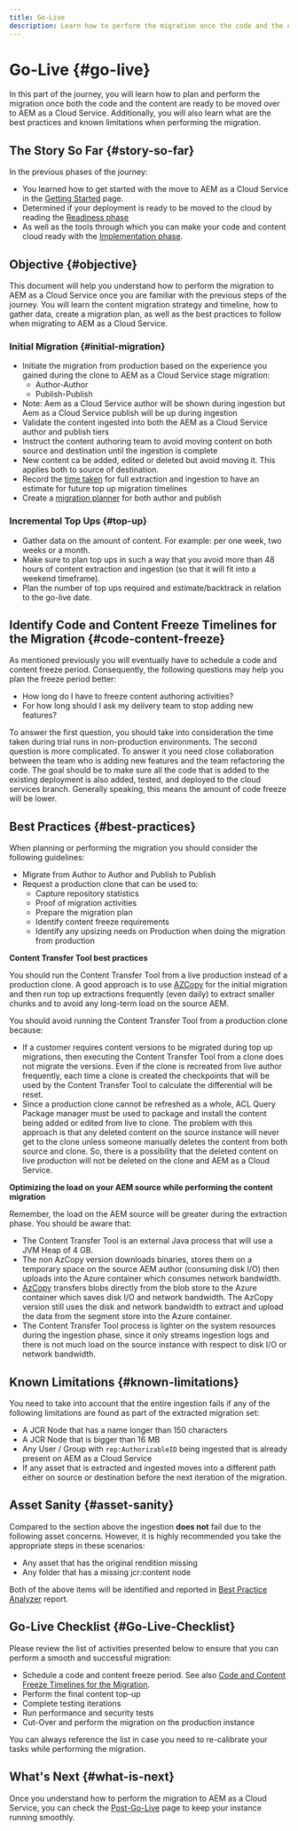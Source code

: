 ```yaml
---
title: Go-Live
description: Learn how to perform the migration once the code and the content are cloud ready
---
```


# Go-Live {#go-live}

In this part of the journey, you will learn how to plan and perform the migration once both the code and the content are ready to be moved over to AEM as a Cloud Service. Additionally, you will also learn what are the best practices and known limitations when performing the migration.

## The Story So Far {#story-so-far}

In the previous phases of the journey:

* You learned how to get started with the move to AEM as a Cloud Service in the [Getting Started](/help/journey-migration/getting-started.md) page.
* Determined if your deployment is ready to be moved to the cloud by reading the [Readiness phase](/help/journey-migration/readiness.md)
* As well as the tools through which you can make your code and content cloud ready with the [Implementation phase](/help/journey-migration/implementation.md).

## Objective {#objective}

This document will help you understand how to perform the migration to AEM as a Cloud Service once you are familiar with the previous steps of the journey. You will learn the content migration strategy and timeline, how to gather data, create a migration plan, as well as the best practices to follow when migrating to AEM as a Cloud Service.

### Initial Migration {#initial-migration}

* Initiate the migration from production based on the experience you gained during the clone to AEM as a Cloud Service stage migration:
  * Author-Author
  * Publish-Publish
* Note: Aem as a Cloud Service author will be shown during ingestion but Aem as a Cloud Service publish will be up during ingestion
* Validate the content ingested into both the AEM as a Cloud Service author and publish tiers
* Instruct the content authoring team to avoid moving content on both source and destination until the ingestion is complete
* New content ca be added, edited or deleted but avoid moving it. This applies both to source of destination.
* Record the [time taken](#gathering-data) for full extraction and ingestion to have an estimate for future top up migration timelines
* Create a [migration planner](#migration-plan) for both author and publish

### Incremental Top Ups {#top-up}

* Gather data on the amount of content. For example: per one week, two weeks or a month.
* Make sure to plan top ups in such a way that you avoid more than 48 hours of content extraction and ingestion (so that it will fit into a weekend timeframe).
* Plan the number of top ups required and estimate/backtrack in relation to the go-live date.

## Identify Code and Content Freeze Timelines for the Migration {#code-content-freeze}

As mentioned previously you will eventually have to schedule a code and content freeze period. Consequently, the following questions may help you plan the freeze period better:

* How long do I have to freeze content authoring activities?
* For how long should I ask my delivery team to stop adding new features?

To answer the first question, you should take into consideration the time taken during trial runs in non-production environments. The second question is more complicated. To answer it you need close collaboration between the team who is adding new features and the team refactoring the code. The goal should be to make sure all the code that is added to the existing deployment is also added, tested, and deployed to the cloud services branch. Generally speaking, this means the amount of code freeze will be lower.

## Best Practices {#best-practices}

When planning or performing the migration you should consider the following guidelines:

* Migrate from Author to Author and Publish to Publish
* Request a production clone that can be used to:
  * Capture repository statistics
  * Proof of migration activities
  * Prepare the migration plan
  * Identify content freeze requirements
  * Identify any upsizing needs on Production when doing the migration from production

**Content Transfer Tool best practices**

You should run the Content Transfer Tool from a live production instead of a production clone. A good approach is to use [AZCopy](/help/journey-migration/content-transfer-tool/using-content-transfer-tool/handling-large-content-repositories.md) for the initial migration and then run top up extractions frequently (even daily) to extract smaller chunks and to avoid any long-term load on the source AEM.

You should avoid running the Content Transfer Tool from a production clone because:

* If a customer requires content versions to be migrated during top up migrations, then executing the Content Transfer Tool from a clone does not migrate the versions. Even if the clone is recreated from live author frequently, each time a clone is created the checkpoints that will be used by the Content Transfer Tool to calculate the differential will be reset.
* Since a production clone cannot be refreshed as a whole, ACL Query Package manager must be used to package and install the content being added or edited from live to clone. The problem with this approach is that any deleted content on the source instance will never get to the clone unless someone manually deletes the content from both source and clone. So, there is a possibility that the deleted content on live production will not be deleted on the clone and AEM as a Cloud Service.

**Optimizing the load on your AEM source while performing the content migration**

Remember, the load on the AEM source will be greater during the extraction phase. You should be aware that:

* The Content Transfer Tool is an external Java process that will use a JVM Heap of 4 GB.
* The non AzCopy version downloads binaries, stores them on a temporary space on the source AEM author (consuming disk I/O) then uploads into the Azure container which consumes network bandwidth.
* [AzCopy](/help/journey-migration/content-transfer-tool/using-content-transfer-tool/handling-large-content-repositories.md) transfers blobs directly from the blob store to the Azure container which saves disk I/O and network bandwidth. The AzCopy version still uses the disk and network bandwidth to extract and upload the data from the segment store into the Azure container.
* The Content Transfer Tool process is lighter on the system resources during the ingestion phase, since it only streams ingestion logs and there is not much load on the source instance with respect to disk I/O or network bandwidth.

## Known Limitations {#known-limitations}

You need to take into account that the entire ingestion fails if any of the following limitations are found as part of the extracted migration set:

* A JCR Node that has a name longer than 150 characters
* A JCR Node that is bigger than 16 MB
* Any User / Group with `rep:AuthorizableID` being ingested that is already present on AEM as a Cloud Service
* If any asset that is extracted and ingested moves into a different path either on source or destination before the next iteration of the migration.

## Asset Sanity {#asset-sanity}

Compared to the section above the ingestion **does not** fail due to the following asset concerns. However, it is highly recommended you take the appropriate steps in these scenarios:

* Any asset that has the original rendition missing
* Any folder that has a missing jcr:content node

Both of the above items will be identified and reported in [Best Practice Analyzer](/help/move-to-cloud-service/best-practices-analyzer/overview-best-practices-analyzer.md) report.

## Go-Live Checklist {#Go-Live-Checklist}

Please review the list of activities presented below to ensure that you can perform a smooth and successful migration:

* Schedule a code and content freeze period. See also [Code and Content Freeze Timelines for the Migration](#code-content-freeze).
* Perform the final content top-up
* Complete testing iterations
* Run performance and security tests
* Cut-Over and perform the migration on the production instance

You can always reference the list in case you need to re-calibrate your tasks while performing the migration.

## What's Next {#what-is-next}

Once you understand how to perform the migration to AEM as a Cloud Service, you can check the [Post-Go-Live](/help/journey-migration/post-go-live.md) page to keep your instance running smoothly.

<!--# Go Live {#golive-migration}
>exl-id: cf19d29f-3249-49d4-af02-bf68e247a8e9
>[!CONTEXTUALHELP]
>id="aemcloud_golive_prep"
>title="Go-Live Preparation"
>abstract="To ensure a smooth and successful go-live on AEM as a Cloud Service, you should plan for code and content freeze periods, testing iterations, content top-ups, performance tests, security tests and more."

To ensure a smooth and successful go-live on AEM as a Cloud Service, you should consider executing the following steps:

* Schedule code and content freeze period
* Perform final content top-up
* Complete testing iterations
* Run performance and security tests
* Cut-Over-->

